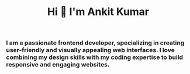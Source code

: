 <h1 align="center">Hi 👋 I'm Ankit Kumar</h1>

<br>

### I am a passionate frontend developer, specializing in creating user-friendly and visually appealing web interfaces. I love combining my design skills with my coding expertise to build responsive and engaging websites.

<!--
**AnkitKr625/ankitkr625** is a ✨ _special_ ✨ repository because its `README.md` (this file) appears on your GitHub profile.

Here are some ideas to get you started:

- 🔭 I’m currently working on ...
- 🌱 I’m currently learning ...
- 👯 I’m looking to collaborate on ...
- 🤔 I’m looking for help with ...
- 💬 Ask me about ...
- 📫 How to reach me: ...
- 😄 Pronouns: ...
- ⚡ Fun fact: ...
-->
